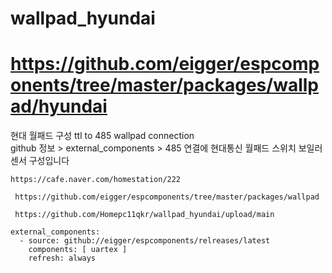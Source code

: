 # wallpad_hyundai
# https://github.com/eigger/espcomponents/tree/master/packages/wallpad/hyundai


현대 월패드 구성 
ttl to 485 wallpad connection  
github 정보 > external_components >
485 연결에 현대통신 월패드 스위치 보일러 센서 구성입니다
    
    https://cafe.naver.com/homestation/222
 
     https://github.com/eigger/espcomponents/tree/master/packages/wallpad
 
     https://github.com/Homepc11qkr/wallpad_hyundai/upload/main

    external_components:
      - source: github://eigger/espcomponents/relreases/latest
        components: [ uartex ]
        refresh: always
    


